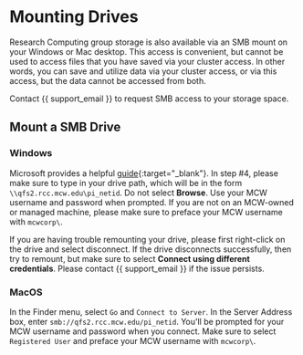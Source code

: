 # Mounting Drives

Research Computing group storage is also available via an SMB mount on your Windows or Mac desktop. This access is convenient, but cannot be used to access files that you have saved via your cluster access. In other words, you can save and utilize data via your cluster access, or via this access, but the data cannot be accessed from both.

Contact {{ support_email }} to request SMB access to your storage space.

## Mount a SMB Drive

### Windows

Microsoft provides a helpful [guide](https://support.microsoft.com/en-us/windows/map-a-network-drive-in-windows-29ce55d1-34e3-a7e2-4801-131475f9557d){:target="_blank"}. In step #4, please make sure to type in your drive path, which will be in the form `\\qfs2.rcc.mcw.edu\pi_netid`. Do not select **Browse**. Use your MCW username and password when prompted. If you are not on an MCW-owned or managed machine, please make sure to preface your MCW username with `mcwcorp\`.

If you are having trouble remounting your drive, please first right-click on the drive and select disconnect. If the drive disconnects successfully, then try to remount, but make sure to select **Connect using different credentials**. Please contact {{ support_email }} if the issue persists.

### MacOS

In the Finder menu, select `Go` and `Connect to Server`. In the Server Address box, enter `smb://qfs2.rcc.mcw.edu/pi_netid`. You'll be prompted for your MCW username and password when you connect. Make sure to select `Registered User` and preface your MCW username with `mcwcorp\`.
